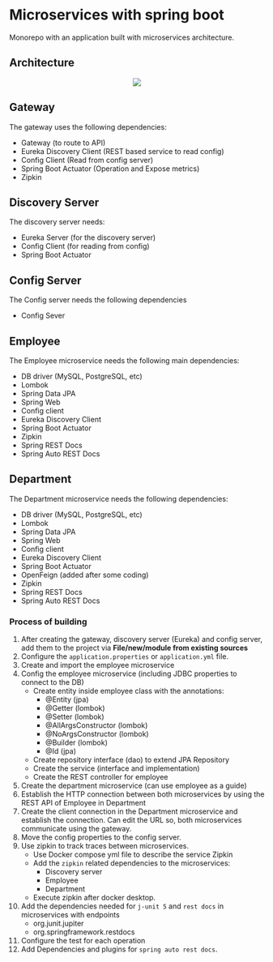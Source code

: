 # Microservices with spring boot

Monorepo with an application built with microservices architecture.

## Architecture

<p align="center">
  <img src="https://github.com/uma-dev/micro-services/assets/22565959/f323886d-d747-4c93-bf90-c287afa92402" />
</p>


## Gateway

The gateway uses the following dependencies:

- Gateway (to route to API)
- Eureka Discovery Client (REST based service to read config)
- Config Client (Read from config server)
- Spring Boot Actuator (Operation and Expose metrics)
- Zipkin

## Discovery Server

The discovery server needs:

- Eureka Server (for the discovery server)
- Config Client (for reading from config)
- Spring Boot Actuator

## Config Server

The Config server needs the following dependencies

- Config Sever

## Employee

The Employee microservice needs the following main dependencies:

- DB driver (MySQL, PostgreSQL, etc)
- Lombok
- Spring Data JPA
- Spring Web
- Config client
- Eureka Discovery Client
- Spring Boot Actuator
- Zipkin
- Spring REST Docs
- Spring Auto REST Docs

## Department

The Department microservice needs the following dependencies:

- DB driver (MySQL, PostgreSQL, etc)
- Lombok
- Spring Data JPA
- Spring Web
- Config client
- Eureka Discovery Client
- Spring Boot Actuator
- OpenFeign (added after some coding)
- Zipkin
- Spring REST Docs
- Spring Auto REST Docs

### Process of building

1. After creating the gateway, discovery server (Eureka) and config server, add them to the project via **File/new/module from existing sources**
2. Configure the `application.properties` or `application.yml` file.
3. Create and import the employee microservice
4. Config the employee microservice (including JDBC properties to connect to the DB)
   - Create entity inside employee class with the annotations:
     - @Entity (jpa)
     - @Getter (lombok)
     - @Setter (lombok)
     - @AllArgsConstructor (lombok)
     - @NoArgsConstructor (lombok)
     - @Builder (lombok)
     - @Id (jpa)
   - Create repository interface (dao) to extend JPA Repository
   - Create the service (interface and implementation)
   - Create the REST controller for employee
5. Create the department microservice (can use employee as a guide)
6. Establish the HTTP connection between both microservices by using the REST API of Employee in Department
7. Create the client connection in the Department microservice and establish the connection. Can edit the URL so, both microservices communicate using the gateway.
8. Move the config properties to the config server.
9. Use zipkin to track traces between microservices.
   - Use Docker compose yml file to describe the service Zipkin
   - Add the `zipkin` related dependencies to the microservices:
     - Discovery server
     - Employee
     - Department
   - Execute zipkin after docker desktop.
10. Add the dependencies needed for `j-unit 5` and `rest docs` in microservices with endpoints
    - org.junit.jupiter
    - org.springframework.restdocs
11. Configure the test for each operation
12. Add Dependencies and plugins for `spring auto rest docs`. 
